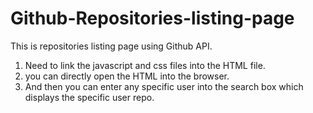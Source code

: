 # Github-Repositories-listing-page
This is repositories listing page using Github API.
1) Need to link the javascript and css files into the HTML file.
2) you can directly open the HTML into the browser.
3) And then you can enter any specific user into the search box which displays the specific user repo.

